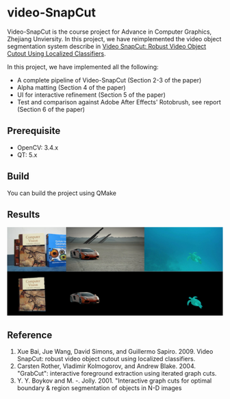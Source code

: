 # video-SnapCut

Video-SnapCut is the course project for Advance in Computer Graphics, Zhejiang Unviersity. In this project, we have reimplemented the video object segmentation system describe in [Video SnapCut: Robust Video Object Cutout Using Localized Classifiers](http://juew.org/publication/VideoSnapCut_lr.pdf).

In this project, we have implemented all the following:
- A complete pipeline of Video-SnapCut (Section 2-3 of the paper)
- Alpha matting (Section 4 of the paper)
- UI for interactive refinement (Section 5 of the paper)
- Test and comparison against Adobe After Effects' Rotobrush, see report (Section 6 of the paper)
  
## Prerequisite
- OpenCV: 3.4.x
- QT: 5.x

## Build
You can build the project using QMake

## Results

![Cutout Results](images/results.png)

## Reference
1. Xue Bai, Jue Wang, David Simons, and Guillermo Sapiro. 2009. Video SnapCut: robust video object cutout using localized classifiers.
2. Carsten Rother, Vladimir Kolmogorov, and Andrew Blake. 2004. "GrabCut": interactive foreground extraction using iterated graph cuts.
3. Y. Y. Boykov and M. -. Jolly. 2001. "Interactive graph cuts for optimal boundary & region segmentation of objects in N-D images